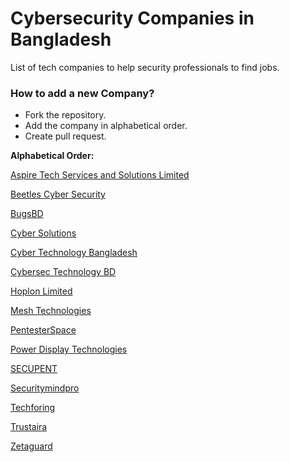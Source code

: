 # Cybersecurity Companies in Bangladesh

List of tech companies to help security professionals to find jobs.

### How to add a new Company?

* Fork the repository.
* Add the company in alphabetical order.
* Create pull request.

<b>Alphabetical Order:</b>

[Aspire Tech Services and Solutions Limited](http://www.aspiretss.com/)

[Beetles Cyber Security](https://beetles.io/)

[BugsBD](https://www.bugsbd.com/)

[Cyber Solutions](http://www.cybersolutions.io/)

[Cyber Technology Bangladesh](http://www.cybertechnologybd.com/)

[Cybersec Technology BD](http://www.cstbl.com/)

[Hoplon Limited](https://www.hoplonbd.com/)

[Mesh Technologies](http://www.meshtechnologies.net/)

[PentesterSpace](https://pentesterspace.com/)

[Power Display Technologies](https://www.pdtbd.com/)

[SECUPENT](http://www.secupent.com/)

[Securitymindpro](https://securitymindpro.com/)

[Techforing](https://www.techforing.com/)

[Trustaira](https://trustaira.com/)

[Zetaguard](https://www.zetaguard.com/)